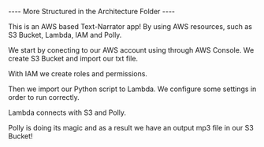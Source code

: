 ---- More Structured in the Architecture Folder ----

This is an AWS based Text-Narrator app! By using AWS resources, such as S3 Bucket, Lambda, IAM and Polly.

We start by conecting to our AWS account using through AWS Console. We create S3 Bucket and import our txt file.

With IAM we create roles and permissions.

Then we import our Python script to Lambda. We configure some settings in order to run correctly.

Lambda connects with S3 and Polly.

Polly is doing its magic and as a result we have an output mp3 file in our S3 Bucket!
